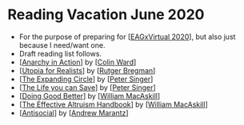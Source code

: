 # Reading Vacation June 2020
- For the purpose of preparing for [[EAGxVirtual 2020]], but also just because I need/want one.
- Draft reading list follows.
- [[Anarchy in Action]] by [[Colin Ward]]
- [[Utopia for Realists]] by [[Rutger Bregman]]
- [[The Expanding Circle]] by [[Peter Singer]]
- [[The Life you can Save]] by [[Peter Singer]]
- [[Doing Good Better]] by [[William MacAskill]]
- [[The Effective Altruism Handbook]] by [[William MacAskill]]
- [[Antisocial]] by [[Andrew Marantz]]

[//begin]: # "Autogenerated link references for markdown compatibility"
[EAGxVirtual 2020]: eagxvirtual-2020 "EAGxVirtual 2020"
[Anarchy in Action]: anarchy-in-action "Anarchy in Action"
[Colin Ward]: colin-ward "Colin Ward"
[Utopia for Realists]: utopia-for-realists "Utopia for Realists"
[Rutger Bregman]: rutger-bregman "Rutger Bregman"
[The Expanding Circle]: the-expanding-circle "The Expanding Circle"
[Peter Singer]: peter-singer "Peter Singer"
[The Life you can Save]: the-life-you-can-save "The Life You Can Save"
[Doing Good Better]: doing-good-better "Doing Good Better"
[William MacAskill]: william-macaskill "William MacAskill"
[The Effective Altruism Handbook]: the-effective-altruism-handbook "The Effective Altruism Handbook"
[Antisocial]: antisocial "Antisocial"
[Andrew Marantz]: andrew-marantz "Andrew Marantz"
[//end]: # "Autogenerated link references"